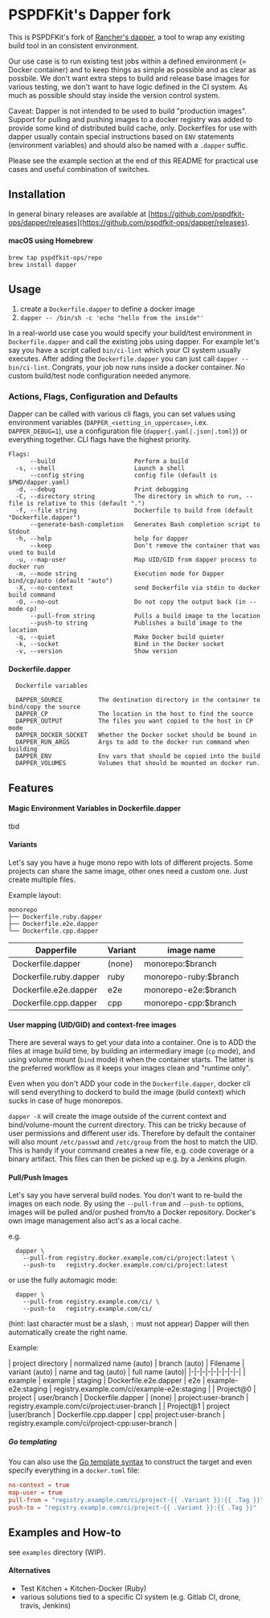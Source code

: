 # PSPDFKit's Dapper fork
This is PSPDFKit's fork of [Rancher's dapper](https://github.com/rancher/dapper), a tool to wrap any existing build tool in an consistent environment.

Our use case is to run existing test jobs within a defined environment (= Docker container) and to keep things as simple as possible and as clear as possbile. We don't want extra steps to build and release base images for various testing, we don't want to have logic defined in the CI system. As much as possible should stay inside the version control system.

Caveat: Dapper is not intended to be used to build "production images". Support for pulling and pushing images to a docker registry was added to provide some kind of distributed build cache, only.
Dockerfiles for use with dapper usually contain special instructions based on `ENV` statements (environment variables) and should also be named with a `.dapper` suffic.

Please see the example section at the end of this README for practical use cases and useful combination of switches.

## Installation

In general binary releases are available at [https://github.com/pspdfkit-ops/dapper/releases](https://github.com/pspdfkit-ops/dapper/releases).


#### macOS using Homebrew

```Shell
brew tap pspdfkit-ops/repo
brew install dapper
```

## Usage

1. create a `Dockerfile.dapper` to define a docker image
2. `dapper -- /bin/sh -c 'echo "hello from the inside"'`

In a real-world use case you would specify your build/test environment in `Dockerfile.dapper` and call the existing jobs using dapper. For example let's say you have a script called `bin/ci-lint` which your CI system usually executes. After adding the `Dockerfile.dapper` you can just call `dapper -- bin/ci-lint`. Congrats, your job now runs inside a docker container. No custom build/test node configuration needed anymore.

### Actions, Flags, Configuration and Defaults

Dapper can be called with various cli flags, you can set values using environment variables (`DAPPER_<setting_in_uppercase>`, i.ex. `DAPPER_DEBUG=1`), use a configuration file (`dapper{.yaml|.json|.toml}`) or everything together. CLI flags have the highest priority.


```
Flags:
      --build                      Perform a build
  -s, --shell                      Launch a shell
      --config string              config file (default is $PWD/dapper.yaml)
  -d, --debug                      Print debugging
  -C, --directory string           The directory in which to run, --file is relative to this (default ".")
  -f, --file string                Dockerfile to build from (default "Dockerfile.dapper")
      --generate-bash-completion   Generates Bash completion script to Stdout
  -h, --help                       help for dapper
      --keep                       Don't remove the container that was used to build
  -u, --map-user                   Map UID/GID from dapper process to docker run
  -m, --mode string                Execution mode for Dapper bind/cp/auto (default "auto")
  -X, --no-context                 send Dockerfile via stdin to docker build command
  -O, --no-out                     Do not copy the output back (in --mode cp)
      --pull-from string           Pulls a build image to the location
      --push-to string             Publishes a build image to the location
  -q, --quiet                      Make Docker build quieter
  -k, --socket                     Bind in the Docker socket
  -v, --version                    Show version
```


#### Dockerfile.dapper

```shell
  Dockerfile variables

  DAPPER_SOURCE          The destination directory in the container to bind/copy the source
  DAPPER_CP              The location in the host to find the source
  DAPPER_OUTPUT          The files you want copied to the host in CP mode
  DAPPER_DOCKER_SOCKET   Whether the Docker socket should be bound in
  DAPPER_RUN_ARGS        Args to add to the docker run command when building
  DAPPER_ENV             Env vars that should be copied into the build
  DAPPER_VOLUMES         Volumes that should be mounted on docker run.
```

## Features


#### Magic Environment Variables in Dockerfile.dapper

tbd

#### Variants

Let's say you have a huge mono repo with lots of different projects. Some projects can share the same image, other ones need a custom one. Just create multiple files.

Example layout:

```
monorepo
├── Dockerfile.ruby.dapper
├── Dockerfile.e2e.dapper
└── Dockerfile.cpp.dapper
```

| Dapperfile | Variant | image name |
|-|-|-|
|Dockerfile.dapper|(none)|monorepo:$branch|
|Dockerfile.ruby.dapper|ruby|monorepo-ruby:$branch|
|Dockerfile.e2e.dapper|e2e|monorepo-e2e:$branch|
|Dockerfile.cpp.dapper|cpp|monorepo-cpp:$branch|



#### User mapping (UID/GID) and context-free images

There are several ways to get your data into a container. One is to ADD the files at image build time, by building an intermediary image (`cp` mode), and using volume mount (`bind` mode) it when the container starts. The latter is the preferred workflow as it keeps your images clean and "runtime only".

Even when you don't ADD your code in the `Dockerfile.dapper`, docker cli will send everything to
dockerd to build the image (build context) which sucks in case of huge monorepos.

`dapper -X` will create the image outside of the current context and bind/volume-mount the current directory. This can be tricky because of user permissions and different user ids. Therefore by default the container will also mount `/etc/passwd` and `/etc/group` from the host to match the UID. This is handy if your command creates a new file, e.g. code coverage or a binary artifact. This files can then be picked up e.g. by a Jenkins plugin.


#### Pull/Push Images

Let's say you have serveral build nodes. You don't want to re-build the images on each node. By using the `--pull-from` and `--push-to` options, images will be pulled and/or pushed from/to a Docker repository. Docker's own image management also act's as a local cache.

e.g.

```shell
  dapper \
    --pull-from registry.docker.example.com/ci/project:latest \
    --push-to   registry.docker.example.com/ci/project:latest
```

or use the fully automagic mode:

```shell
  dapper \
    --pull-from registry.example.com/ci/ \
    --push-to   registry.example.com/ci/
```
(hint: last character must be a slash, `:` must not appear)
Dapper will then automatically create the right name.

Example:

| project directory | normalized name (auto) | branch (auto) | Filename |  variant (auto) | name and tag (auto) | full name (auto)|
|-|-|-|-|-|-|-|-|-|
| example | example | staging | Dockerfile.e2e.dapper | e2e | example-e2e:staging | registry.example.com/ci/example-e2e:staging |
| Project@0 | project | user/branch | Dockerfile.dapper | (none) | project:user-branch | registry.example.com/ci/project:user-branch |
| Project@1 | project |user/branch | Dockerfile.cpp.dapper | cpp| project:user-branch | registry.example.com/ci/project-cpp:user-branch |


##### Go templating

You can also use the [Go template syntax](https://golang.org/pkg/text/template) to construct the target and even specify everything in a `docker.toml` file:

```toml
no-context = true
map-user = true
pull-from = "registry.example.com/ci/project-{{ .Variant }}:{{ .Tag }}"
push-to = "registry.example.com/ci/project-{{ .Variant }}:{{ .Tag }}"
```



## Examples and How-to


see `examples` directory (WIP).


#### Alternatives

- Test Kitchen + Kitchen-Docker (Ruby)
- various solutions tied to a specific CI system (e.g. Gitlab CI, drone, travis, Jenkins)